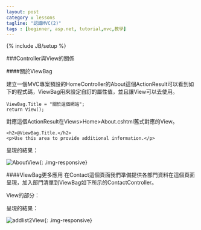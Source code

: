 ```yaml
---
layout: post
category : lessons
tagline: "認識MVC(2)"
tags : [beginner, asp.net, tutorial,mvc,教學]
---
```


{% include JB/setup %}

###Controller與View的關係

####關於ViewBag

建立一個MVC專案預設的HomeController的About這個ActionResult可以看到如下的程式碼，ViewBag用來設定自訂的屬性值，並且讓View可以去使用。
    
    ViewBag.Title = "關於這個網站";
    return View();

對應這個ActionResult在Views>Home>About.cshtml舊式對應的View。

    <h2>@ViewBag.Title.</h2>
    <p>Use this area to provide additional information.</p>

呈現的結果：

![AboutView]({{BASE_PATH}}/assets/img/mvc02/about.jpg){: .img-responsive}

####ViewBag更多應用
在Contact這個頁面我們準備提供各部門資料在這個頁面呈現，加入部門清單到ViewBag如下所示的ContactController。

<script src="https://gist.github.com/hahalin/01a18e0cd20a87fdcc89.js"></script>

View的部分：

<script src="https://gist.github.com/hahalin/6fecad60b6a1e250d137.js"></script>

呈現的結果：

![addlist2View]({{BASE_PATH}}/assets/img/mvc02/about02.jpg){: .img-responsive}



